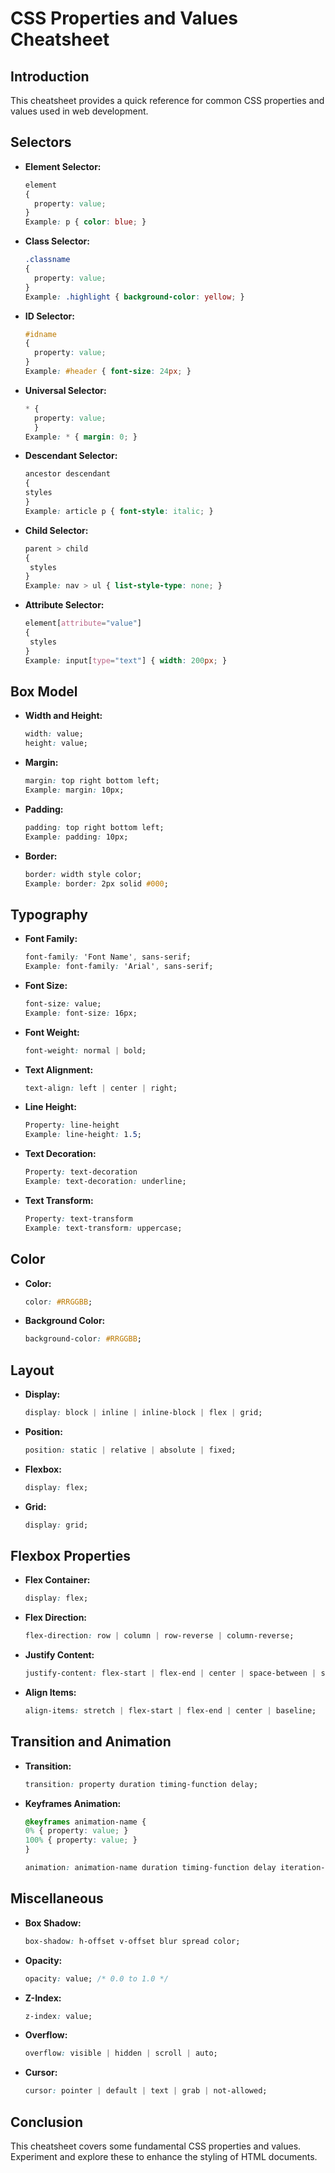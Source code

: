 # CSS Properties and Values Cheatsheet

## Introduction

This cheatsheet provides a quick reference for common CSS properties and values used in web development.

## Selectors

- **Element Selector:**
  ```css
  element
  {
    property: value;
  }
  Example: p { color: blue; }

- **Class Selector:**
  ```css
  .classname
  {
    property: value;
  }
  Example: .highlight { background-color: yellow; }

- **ID Selector:**
  ```css 
  #idname
  {
    property: value;
  }
  Example: #header { font-size: 24px; }
  
- **Universal Selector:**
  ```css
  * {
    property: value;
    }
  Example: * { margin: 0; }

- **Descendant Selector:**
  ```css
  ancestor descendant
  {
  styles
  }
  Example: article p { font-style: italic; }

- **Child Selector:**
  ```css
  parent > child
  {
   styles
  }
  Example: nav > ul { list-style-type: none; }
  
- **Attribute Selector:**
  ```css
  element[attribute="value"]
  {
   styles
  }
  Example: input[type="text"] { width: 200px; }
  
## Box Model

- **Width and Height:**
  ```css
  width: value;
  height: value;

- **Margin:**
  ```css
  margin: top right bottom left;
  Example: margin: 10px;
  
- **Padding:**
  ```css
  padding: top right bottom left;
  Example: padding: 10px;
  
- **Border:**
  ```css
  border: width style color;
  Example: border: 2px solid #000;
  
## Typography

- **Font Family:**
  ```css
  font-family: 'Font Name', sans-serif;
  Example: font-family: 'Arial', sans-serif;

- **Font Size:**
  ```css
  font-size: value;
  Example: font-size: 16px;

- **Font Weight:**
  ```css
  font-weight: normal | bold;
  
- **Text Alignment:**
  ```css
  text-align: left | center | right;

- **Line Height:**
  ```css
  Property: line-height
  Example: line-height: 1.5;

- **Text Decoration:**
  ```css
  Property: text-decoration
  Example: text-decoration: underline;

- **Text Transform:**
  ```css
  Property: text-transform
  Example: text-transform: uppercase;

## Color
- **Color:**
  ```css
  color: #RRGGBB;
  
- **Background Color:**
  ```css
  background-color: #RRGGBB;

## Layout
- **Display:**
  ```css
  display: block | inline | inline-block | flex | grid;

- **Position:**
  ```css
  position: static | relative | absolute | fixed;

- **Flexbox:**
  ```css
  display: flex;

- **Grid:**
  ```css
  display: grid;

## Flexbox Properties
- **Flex Container:**
  ```css
  display: flex;

- **Flex Direction:**
  ```css
  flex-direction: row | column | row-reverse | column-reverse;

- **Justify Content:**
  ```css
  justify-content: flex-start | flex-end | center | space-between | space-around;

- **Align Items:**
  ```css
  align-items: stretch | flex-start | flex-end | center | baseline;

## Transition and Animation
- **Transition:**
  ```css
  transition: property duration timing-function delay;

- **Keyframes Animation:**
  ```css
  @keyframes animation-name {
  0% { property: value; }
  100% { property: value; }
  }

  animation: animation-name duration timing-function delay iteration-count direction fill-mode;

## Miscellaneous
- **Box Shadow:**
  ```css
  box-shadow: h-offset v-offset blur spread color;

- **Opacity:**
  ```css
  opacity: value; /* 0.0 to 1.0 */

- **Z-Index:**
  ```css
  z-index: value;

- **Overflow:**
  ```css
  overflow: visible | hidden | scroll | auto;

- **Cursor:**
  ```css
  cursor: pointer | default | text | grab | not-allowed;

## Conclusion
This cheatsheet covers some fundamental CSS properties and values. Experiment and explore these to enhance the styling of HTML documents.


